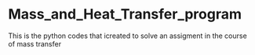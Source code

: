# Mass_and_Heat_Transfer_program
This is the python codes that icreated to solve an assigment in the course of mass transfer
